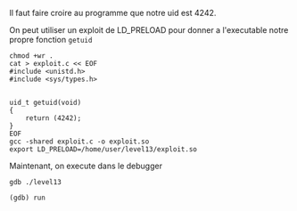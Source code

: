 Il faut faire croire au programme que notre uid est 4242.

On peut utiliser un exploit de LD_PRELOAD pour donner a l'executable notre propre fonction `getuid`

```
chmod +wr .
cat > exploit.c << EOF
#include <unistd.h>
#include <sys/types.h>


uid_t getuid(void)
{
	return (4242);
}
EOF
gcc -shared exploit.c -o exploit.so
export LD_PRELOAD=/home/user/level13/exploit.so
```

Maintenant, on execute dans le debugger

```
gdb ./level13
```
```
(gdb) run
```

